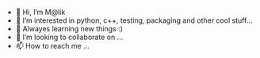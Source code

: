 - 👋 Hi, I’m M@lik
- 👀 I’m interested in python, c++, testing, packaging and other cool stuff...
- 🌱 Alwayes learning new things :)
- 💞️ I’m looking to collaborate on ...
- 📫 How to reach me ...

<!---
MalikMlitat/MalikMlitat is a ✨ special ✨ repository because its `README.md` (this file) appears on your GitHub profile.
You can click the Preview link to take a look at your changes.
--->
